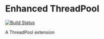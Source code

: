 # Enhanced ThreadPool

[![Build Status](https://travis-ci.org/dobbleg1000/etp.svg?branch=master)](https://travis-ci.org/dobbleg1000/etp)


A ThreadPool extension

